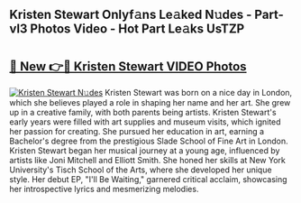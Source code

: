 ## Kristen Stewart Onlyf𝚊ns Le𝚊ked N𝚞des - Part-vl3 Photos Video - Hot Part Le𝚊ks UsTZP

# <h2><a href="http://ab35653.deff.icu/?id=Kristen+Stewart">🔗 New 👉🔴 Kristen Stewart VIDEO Photos</a></h2>

[![Kristen Stewart N𝚞des](https://i.imgur.com/rIISA9y.gif)](http://ab35653.deff.icu/?id=Kristen+Stewart)
Kristen Stewart was born on a nice day in London, which she believes played a role in shaping her name and her art. She grew up in a creative family, with both parents being artists. Kristen Stewart's early years were filled with art supplies and museum visits, which ignited her passion for creating. She pursued her education in art, earning a Bachelor's degree from the prestigious Slade School of Fine Art in London. Kristen Stewart began her musical journey at a young age, influenced by artists like Joni Mitchell and Elliott Smith. She honed her skills at New York University's Tisch School of the Arts, where she developed her unique style. Her debut EP, "I'll Be Waiting," garnered critical acclaim, showcasing her introspective lyrics and mesmerizing melodies.
